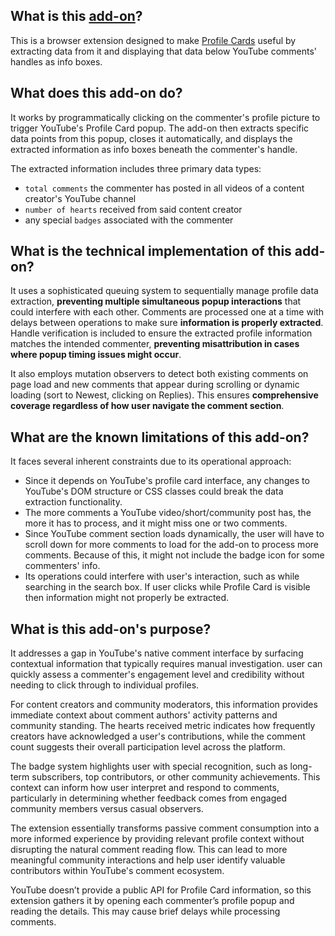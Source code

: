 ## What is this [add-on](https://addons.mozilla.org/firefox/addon/wip-yt-profile-card-info)?

This is a browser extension designed to make [Profile Cards](https://support.google.com/youtube/answer/9409333) useful by extracting data from it and displaying that data below YouTube comments' handles as info boxes.

## What does this add-on do?

It works by programmatically clicking on the commenter's profile picture to trigger YouTube's Profile Card popup. The add-on then extracts specific data points from this popup, closes it automatically, and displays the extracted information as info boxes beneath the commenter's handle.

The extracted information includes three primary data types:
- `total comments` the commenter has posted in all videos of a content creator's YouTube channel
- `number of hearts` received from said content creator
- any special `badges` associated with the commenter

## What is the technical implementation of this add-on?

It uses a sophisticated queuing system to sequentially manage profile data extraction, **preventing multiple simultaneous popup interactions** that could interfere with each other. Comments are processed one at a time with delays between operations to make sure **information is properly extracted**. Handle verification is included to ensure the extracted profile information matches the intended commenter, **preventing misattribution in cases where popup timing issues might occur**.

It also employs mutation observers to detect both existing comments on page load and new comments that appear during scrolling or dynamic loading (sort to Newest, clicking on Replies). This ensures **comprehensive coverage regardless of how user navigate the comment section**.

## What are the known limitations of this add-on?

It faces several inherent constraints due to its operational approach:
- Since it depends on YouTube's profile card interface, any changes to YouTube's DOM structure or CSS classes could break the data extraction functionality.
- The more comments a YouTube video/short/community post has, the more it has to process, and it might miss one or two comments.
- Since YouTube comment section loads dynamically, the user will have to scroll down for more comments to load for the add-on to process more comments. Because of this, it might not include the badge icon for some commenters' info.
- Its operations could interfere with user's interaction, such as while searching in the search box. If user clicks while Profile Card is visible then information might not properly be extracted.

## What is this add-on's purpose?

It addresses a gap in YouTube's native comment interface by surfacing contextual 
information that typically requires manual investigation. user can 
quickly assess a commenter's engagement level and credibility without 
needing to click through to individual profiles.


For content creators and 
community moderators, this information provides immediate context about 
comment authors' activity patterns and community standing. The hearts 
received metric indicates how frequently creators have acknowledged a 
user's contributions, while the comment count suggests their overall 
participation level across the platform.


The badge system highlights 
user with special recognition, such as long-term subscribers, top 
contributors, or other community achievements. This context can inform 
how user interpret and respond to comments, particularly in determining
 whether feedback comes from engaged community members versus casual 
observers.


The extension essentially 
transforms passive comment consumption into a more informed experience 
by providing relevant profile context without disrupting the natural 
comment reading flow. This can lead to more meaningful community 
interactions and help user identify valuable contributors within 
YouTube's comment ecosystem.

YouTube doesn’t provide a public API for Profile Card information, so 
this extension gathers it by opening each commenter’s profile popup and 
reading the details. This may cause brief delays while processing 
comments.
